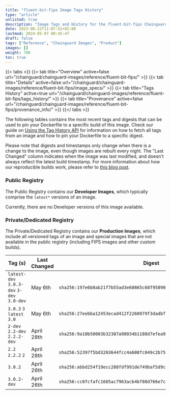 ```yaml
---
title: "fluent-bit-fips Image Tags History"
type: "article"
unlisted: true
description: "Image Tags and History for the fluent-bit-fips Chainguard Image"
date: 2023-06-22T11:07:52+02:00
lastmod: 2024-05-07 00:45:47
draft: false
tags: ["Reference", "Chainguard Images", "Product"]
images: []
weight: 700
toc: true
---
```


{{< tabs >}}
{{< tab title="Overview" active=false url="/chainguard/chainguard-images/reference/fluent-bit-fips/" >}}
{{< tab title="Details" active=false url="/chainguard/chainguard-images/reference/fluent-bit-fips/image_specs/" >}}
{{< tab title="Tags History" active=true url="/chainguard/chainguard-images/reference/fluent-bit-fips/tags_history/" >}}
{{< tab title="Provenance" active=false url="/chainguard/chainguard-images/reference/fluent-bit-fips/provenance_info/" >}}
{{</ tabs >}}

The following tables contains the most recent tags and digests that can be used to pin your Dockerfile to a specific build of this image. Check our guide on [Using the Tag History API](/chainguard/chainguard-images/using-the-tag-history-api/) for information on how to fetch all tags from an image and how to pin your Dockerfile to a specific digest.

Please note that digests and timestamps only change when there is a change to the image, even though images are rebuilt every night. The "Last Changed" column indicates when the image was last modified, and doesn't always reflect the latest build timestamp. For more information about how our reproducible builds work, please refer to [this blog post](https://www.chainguard.dev/unchained/reproducing-chainguards-reproducible-image-builds).

### Public Registry
The Public Registry contains our **Developer Images**, which typically comprise the `latest*` versions of an image.

Currently, there are no Developer versions of this image available.

### Private/Dedicated Registry
The Private/Dedicated Registry contains our **Production Images**, which include all versioned tags of an image and special images that are not available in the public registry (including FIPS images and other custom builds).

| Tag (s)                                     | Last Changed | Digest                                                                    |
|---------------------------------------------|--------------|---------------------------------------------------------------------------|
|  `latest-dev` `3.0.3-dev` `3-dev` `3.0-dev` | May 6th      | `sha256:197e6b8ab21f7b55ad3e60865c68f958902aa0239345334184a7610150ab868a` |
|  `3.0.3` `3` `latest` `3.0`                 | May 6th      | `sha256:27eebba12453ecad412f2260979f3dadbfe7d02524b01ca2d52bf18fecae66d3` |
|  `2-dev` `2.2-dev` `2.2.2-dev`              | April 28th   | `sha256:9a10b50003b32307a98034b1188d7efea9c3a8b0fb0c4c9f73882d58349ab5c5` |
|  `2.2` `2.2.2` `2`                          | April 28th   | `sha256:52397f5bd3203644fcc4a608fc049c2b75473670f58f87d9edac2d6ec4032e2d` |
|  `3.0.2`                                    | April 26th   | `sha256:abbd254f19ecc288fdf991de749baf5d9c3fac54ba4d72dabde7c86cd1c2d4d4` |
|  `3.0.2-dev`                                | April 26th   | `sha256:cc0fcfafc1665ac7963acb4bf80d766e7c6ae959533204454514988ce8275272` |

